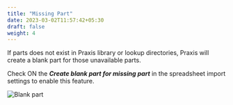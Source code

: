 ```yaml
---
title: "Missing Part"
date: 2023-03-02T11:57:42+05:30
draft: false
weight: 4
---
```


If parts does not exist in Praxis library or lookup directories, Praxis will create a blank part for those unavailable parts.

Check ON the **_Create blank part for missing part_** in the spreadsheet import settings to enable this feature.

![Blank part](/images/blankpart.png)